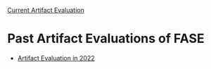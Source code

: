 [Current Artifact Evaluation](./index.html)

# Past Artifact Evaluations of FASE

- [Artifact Evaluation in 2022](fase-ae-2022.html)
